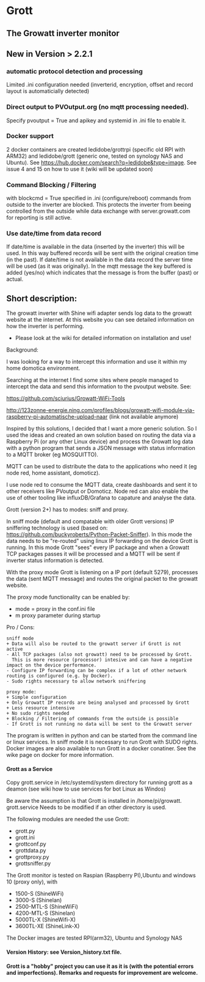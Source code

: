 # Grott
## The Growatt inverter monitor 

## New in Version > 2.2.1  
### automatic protocol detection and processing
Limited .ini configuration needed (inverterid, encryption, offset and record layout is automaticially detected)
### Direct output to PVOutput.org (no mqtt processing needed). 
Specify pvoutput = True and apikey and systemid in .ini file to enable it. 
### Docker support 
2 docker containers are created ledidobe/grottrpi (specific old RPI with ARM32) and ledidobe/grott (generic one, tested on synology NAS and Ubuntu). See https://hub.docker.com/search?q=ledidobe&type=image. 
See issue 4 and 15 on how to use it (wiki will be updated soon)
### Command Blocking / Filtering
with blockcmd = True specified in .ini (configure/reboot) commands from outside to the inverter are blocked. This protects the inverter from beeing controlled from the outside while data exchange with server.growatt.com for reporting is still active.  
### Use date/time from data record
If date/time is available in the data (inserted by the inverter) this will be used. In this way buffered records will be sent with the original  creation time (in the past). 
If date/time is not available in the data record the server time will be used (as it was originally). 
In the mqtt message the  key buffered is added (yes/no) which indicates that the message is from the buffer (past) or actual. 


## Short description: 
The growatt inverter with Shine wifi adapter sends log data to the growatt website at the internet. At this website you can see detailed information on how the inverter is performing. 

- Please look at the wiki for detailed information on installation and use!

Background: 

I was looking for a way to intercept this information and use it within my home domotica environment. 

Searching at the internet I find some sites where people managed to intercept the data and send this information to the pvoutput website. 
See: 

https://github.com/sciurius/Growatt-WiFi-Tools 

http://123zonne-energie.ning.com/profiles/blogs/growatt-wifi-module-via-raspberry-pi-automatische-upload-naar
(link not available anymore)

Inspired by this solutions, I decided that I want a more generic solution. So I used the ideas and created an own solution based on routing the data via a Raspberry Pi (or any other Linux device) and process the Growatt log data with a python program that sends a JSON message with status information to a MQTT broker (eg MOSQUITTO). 

MQTT can be used to distribute the data to the applications who need it (eg node red, home assistant, domoticz).  

I use node red  to consume the MQTT data, create dashboards and sent it to other receivers like PVoutput or Domoticz. Node red can also enable the use of other tooling like influxDB/Grafana to capature and analyse the data. 

Grott (version 2+) has to modes: sniff and proxy. 

In sniff mode (default and compatable with older Grott versions) IP sniffering technology is used (based on: https://github.com/buckyroberts/Python-Packet-Sniffer). In this mode the data needs to be "re-routed" using linux IP forwarding on the device Grott is running. In this mode Grott "sees" every IP package and when a Growatt TCP packages passes it will be processed and a MQTT will be sent if inverter status information is detected. 

With the proxy mode Grott is listening on a IP port (default 5279), processes the data (sent MQTT message) and routes the original packet to the growatt website. 

The proxy mode functionality can be enabled by: 

- mode = proxy in the conf.ini file 
- m proxy parameter during startup

Pro / Cons: 

    sniff mode
    + Data will also be routed to the growatt server if Grott is not active
    - All TCP packages (also not growatt) need to be processed by Grott. 
      This is more resource (processor) intesive and can have a negative impact on the device performance.
    - Configure IP forwarding can be complex if a lot of other network routing is configured (e.g. by Docker). 
    - Sudo rights necessary to allow network sniffering
    
    proxy mode: 
    + Simple configuration 
    + Only Growatt IP records are being analysed and processed by Grott 
    + Less resource intensive 
    + No sudo rights needed
    + Blocking / Filtering of commands from the outside is possible
    - If Grott is not running no data will be sent to the Growatt server

The program is written in python and can be started from the command line or linux services. In sniff mode it is necessary to run Grott with SUDO rights. 
<br>
Docker images are also available to run Grott in a docker conatiner. See the wike page on docker for more information.

#### Grott as a Service 
Copy grott.service in /etc/systemd/system directory for running grott as a deamon (see wiki how to use services for bot Linux as Windos)

Be aware the assumption is that Grott is installed in /home/pi/growatt. grott.service Needs to be modified if an other directory is used. 

The following modules are needed the use Grott:
- grott.py
- grott.ini
- grottconf.py
- grottdata.py
- grottproxy.py
- grottsniffer.py

The Grott monitor is tested on Raspian (Raspberry PI),Ubuntu and windows 10 (proxy only), with
+ 1500-S (ShineWiFi)
+ 3000-S  (Shinelan)
+ 2500-MTL-S (ShineWiFi)
+ 4200-MTL-S (Shinelan)
+ 5000TL-X   (ShineWifi-X)
+ 3600TL-XE (ShineLink-X)

The Docker images are tested RPI(arm32), Ubuntu and Synology NAS

#### Version History: see Version_history.txt file. 
#### Grott is a "hobby" project you can use it as it is (with the potential errors and imperfections). Remarks and requests for improvement are welcome. 
